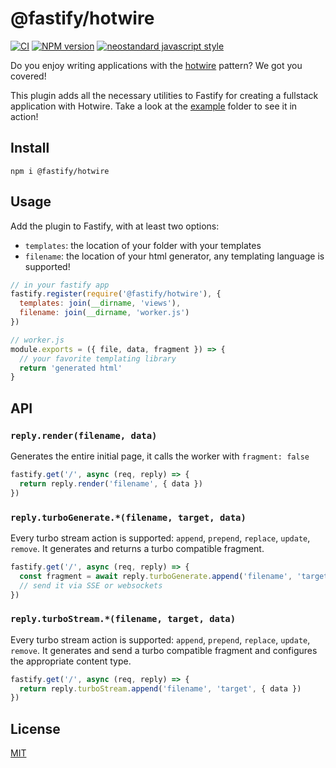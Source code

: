 # @fastify/hotwire

[![CI](https://github.com/fastify/fastify-hotwire/actions/workflows/ci.yml/badge.svg?branch=main)](https://github.com/fastify/fastify-hotwire/actions/workflows/ci.yml)
[![NPM version](https://img.shields.io/npm/v/@fastify/hotwire.svg?style=flat)](https://www.npmjs.com/package/@fastify/hotwire)
[![neostandard javascript style](https://img.shields.io/badge/code_style-neostandard-brightgreen?style=flat)](https://github.com/neostandard/neostandard)

Do you enjoy writing applications with the [hotwire](http://hotwire.dev) pattern?
We got you covered!

This plugin adds all the necessary utilities to Fastify for creating a fullstack application
with Hotwire. Take a look at the [example](./example) folder to see it in action!

## Install

```
npm i @fastify/hotwire
```

## Usage

Add the plugin to Fastify, with at least two options:

- `templates`: the location of your folder with your templates
- `filename`: the location of your html generator, any templating language is supported!

```js
// in your fastify app
fastify.register(require('@fastify/hotwire'), {
  templates: join(__dirname, 'views'),
  filename: join(__dirname, 'worker.js')
})
```

```js
// worker.js
module.exports = ({ file, data, fragment }) => {
  // your favorite templating library
  return 'generated html'
}
```

## API

### `reply.render(filename, data)`

Generates the entire initial page, it calls the worker with `fragment: false`

```js
fastify.get('/', async (req, reply) => {
  return reply.render('filename', { data })
})
```

### `reply.turboGenerate.*(filename, target, data)`

Every turbo stream action is supported: `append`, `prepend`, `replace`, `update`, `remove`.
It generates and returns a turbo compatible fragment.

```js
fastify.get('/', async (req, reply) => {
  const fragment = await reply.turboGenerate.append('filename', 'target', { data })
  // send it via SSE or websockets
})
```

### `reply.turboStream.*(filename, target, data)`

Every turbo stream action is supported: `append`, `prepend`, `replace`, `update`, `remove`.
It generates and send a turbo compatible fragment and configures the appropriate content type.

```js
fastify.get('/', async (req, reply) => {
  return reply.turboStream.append('filename', 'target', { data })
})
```

## License

[MIT](./LICENSE)

